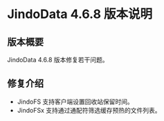 # JindoData 4.6.8 版本说明
## 版本概要

JindoData 4.6.8 版本修复若干问题。

## 修复介绍

- JindoFS 支持客户端设置回收站保留时间。
- JindoFSx 支持通过通配符筛选缓存预热的文件列表。
